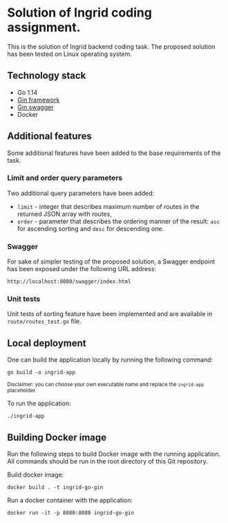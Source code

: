 # Solution of Ingrid coding assignment.
This is the solution of Ingrid backend coding task. The proposed solution has been tested on Linux operating system.

## Technology stack

- Go 1.14
- [Gin framework](https://github.com/gin-gonic/gin)
- [Gin swagger](https://github.com/swaggo/gin-swagger)
- Docker

## Additional features
Some additional features have been added to the base requirements of the task.

### Limit and order query parameters
Two additional query parameters have been added:
- `limit` - integer that describes maximum number of routes in the returned JSON array with routes,
- `order` - parameter that describes the ordering manner of the result: `asc` for ascending sorting and `desc` for descending one.

### Swagger
For sake of simpler testing of the proposed solution, a Swagger endpoint has been exposed under the following URL address:
```
http://localhost:8080/swagger/index.html
```

### Unit tests
Unit tests of sorting feature have been implemented and are available in `route/routes_test.go` file.

## Local deployment
One can build the application locally by running the following command:
```
go build -o ingrid-app
```
<sub>Disclaimer: you can choose your own executable name and replace the `ingrid-app` placeholder.</sub>

To run the application:
```
./ingrid-app
```

## Building Docker image
Run the following steps to build Docker image with the running application. All commands should be run in the root directory of this Git repository.

Build docker image:
```
docker build . -t ingrid-go-gin
```

Run a docker container with the application:
```
docker run -it -p 8080:8080 ingrid-go-gin
```
